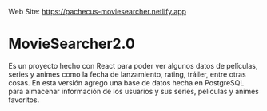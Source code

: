 Web Site: https://pachecus-moviesearcher.netlify.app

# MovieSearcher2.0

Es un proyecto hecho con React para poder ver algunos datos de películas, series y animes como la fecha de lanzamiento, rating, tráiler, entre otras cosas. En esta versión agrego una base de datos hecha en PostgreSQL para almacenar información de los usuarios y sus series, películas y animes favoritos.
 
